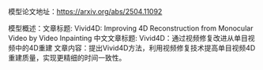 模型论文地址：https://arxiv.org/abs/2504.11092

模型概述：文章标题: Vivid4D: Improving 4D Reconstruction from Monocular Video by Video Inpainting
中文文章标题: Vivid4D：通过视频修复改进从单目视频中的4D重建
文章内容：提出Vivid4D方法，利用视频修复技术提高单目视频4D重建质量，实现更精细的时间一致性。
